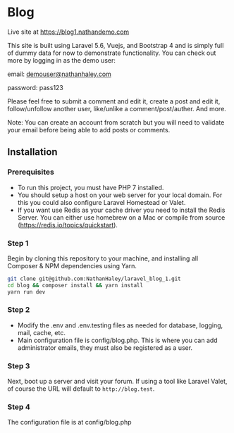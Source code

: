 # Blog
Live site at https://blog1.nathandemo.com

This site is built using Laravel 5.6, Vuejs, and Bootstrap 4 and is simply full of dummy data for now to demonstrate functionality. 
You can check out more by logging in as the demo user: 

email: demouser@nathanhaley.com

password: pass123 

Please feel free to submit a comment and edit it, create a post and edit it, follow/unfollow another user, like/unlike a comment/post/auther. And more. 

Note: You can create an account from scratch but you will need to validate your email before being able to add posts or comments. 

## Installation
 
### Prerequisites

* To run this project, you must have PHP 7 installed.
* You should setup a host on your web server for your local domain. For this you could also configure Laravel Homestead or Valet. 
* If you want use Redis as your cache driver you need to install the Redis Server. You can either use homebrew on a Mac or compile from source (https://redis.io/topics/quickstart). 

### Step 1

Begin by cloning this repository to your machine, and installing all Composer & NPM dependencies using Yarn.

```bash
git clone git@github.com:NathanHaley/laravel_blog_1.git
cd blog && composer install && yarn install
yarn run dev
```

### Step 2

* Modify the .env and .env.testing files as needed for database, logging, mail, cache, etc.
* Main configuration file is config/blog.php. This is where you can add administrator emails, they must also be registered as a user.


### Step 3

Next, boot up a server and visit your forum. If using a tool like Laravel Valet, of course the URL will default to `http://blog.test`. 

### Step 4

The configuration file is at config/blog.php